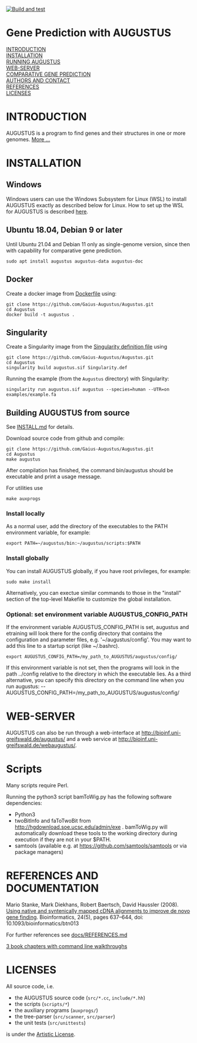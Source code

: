 [![Build and test](https://github.com/Gaius-Augustus/Augustus/workflows/Build%20and%20test/badge.svg)](https://github.com/Gaius-Augustus/Augustus/actions?query=workflow%3A"Build+and+test")

# Gene Prediction with AUGUSTUS

[INTRODUCTION](#introduction)  
[INSTALLATION](#installation)  
[RUNNING AUGUSTUS](docs/RUNNING-AUGUSTUS.md)  
[WEB-SERVER](#web-server)  
[COMPARATIVE GENE PREDICTION](docs/README-cgp.md)  
[AUTHORS AND CONTACT](docs/CONTACT.md)  
[REFERENCES](#references-and-documentation)  
[LICENSES](#licenses)  

# INTRODUCTION

AUGUSTUS is a program to find genes and their structures in one or more genomes. [More ...](docs/ABOUT.md)

# INSTALLATION

## Windows
Windows users can use the Windows Subsystem for Linux (WSL) to install AUGUSTUS exactly as described below for Linux. How to set up the WSL for AUGUSTUS is described [here](docs/AUGUSTUS-ON-WINDOWS.md).

## Ubuntu 18.04, Debian 9 or later
Until Ubuntu 21.04 and Debian 11 only as single-genome version, since then with capability for comparative gene prediction.

    sudo apt install augustus augustus-data augustus-doc

## Docker

Create a docker image from [Dockerfile](Dockerfile) using:

    git clone https://github.com/Gaius-Augustus/Augustus.git
    cd Augustus
    docker build -t augustus .

## Singularity

Create a Singularity image from the [Singularity definition file](Singularity.def) using

    git clone https://github.com/Gaius-Augustus/Augustus.git
    cd Augustus
    singularity build augustus.sif Singularity.def

Running the example (from the `Augustus` directory) with Singularity:

    singularity run augustus.sif augustus --species=human --UTR=on examples/example.fa

## Building AUGUSTUS from source

See [INSTALL.md](docs/INSTALL.md) for details.

Download source code from github and compile:

    git clone https://github.com/Gaius-Augustus/Augustus.git
    cd Augustus
    make augustus

After compilation has finished, the command bin/augustus should be executable and print a usage message.

For utilities use

    make auxprogs


### Install locally

As a normal user, add the directory of the executables to the PATH environment variable, for example:

    export PATH=~/augustus/bin:~/augustus/scripts:$PATH

### Install globally

You can install AUGUSTUS globally, if you have root privileges, for example:

    sudo make install

Alternatively, you can exectue similar commands to those in the "install" section of the top-level Makefile to customize the global installation.

### Optional: set environment variable AUGUSTUS_CONFIG_PATH

If the environment variable AUGUSTUS_CONFIG_PATH is set, augustus and etraining will look there for the config directory that contains the configuration and parameter files, e.g. '~/augustus/config'. You may want to add this line to a startup script (like ~/.bashrc).

    export AUGUSTUS_CONFIG_PATH=/my_path_to_AUGUSTUS/augustus/config/

If this environment variable is not set, then the programs will look in the path ../config relative to the directory in which the executable lies. As a third alternative, you can specify this directory on the command line when you run augustus:
--AUGUSTUS_CONFIG_PATH=/my_path_to_AUGUSTUS/augustus/config/

# WEB-SERVER

AUGUSTUS can also be run through a web-interface at http://bioinf.uni-greifswald.de/augustus/ and a web service at http://bioinf.uni-greifswald.de/webaugustus/.

# Scripts

Many scripts require Perl.

Running the python3 script bamToWig.py has the following software dependencies:
  - Python3
  - twoBitInfo and faToTwoBit from http://hgdownload.soe.ucsc.edu/admin/exe . bamToWig.py will automatically download these tools to the working directory during execution	if they	are not	in your	$PATH.
  - samtools (available e.g. at https://github.com/samtools/samtools or via package managers)

# REFERENCES AND DOCUMENTATION

Mario Stanke, Mark Diekhans, Robert Baertsch, David Haussler (2008).
[Using native and syntenically mapped cDNA alignments to improve de novo gene finding](https://academic.oup.com/bioinformatics/article/24/5/637/202844). Bioinformatics, 24(5), pages 637–644, doi: 10.1093/bioinformatics/btn013

For further references see [docs/REFERENCES.md](docs/REFERENCES.md)

[3 book chapters with command line walkthroughs](https://math-inf.uni-greifswald.de/en/department/about-us/employees/prof-dr-mario-stanke-english/publications/#c302071)

# LICENSES

All source code, i.e.
  - the AUGUSTUS source code (`src/*.cc`, `include/*.hh`)
  - the scripts (`scripts/*`)
  - the auxiliary programs (`auxprogs/`)
  - the tree-parser (`src/scanner`, `src/parser`)
  - the unit tests (`src/unittests`)

is under the [Artistic License](src/LICENSE.TXT).
